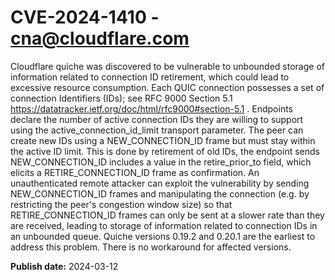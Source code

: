 # CVE-2024-1410 - cna@cloudflare.com

Cloudflare quiche was discovered to be vulnerable to unbounded storage of information related to connection ID retirement, which could lead to excessive resource consumption. Each QUIC connection possesses a set of connection Identifiers (IDs); see  RFC 9000 Section 5.1 https://datatracker.ietf.org/doc/html/rfc9000#section-5.1 . Endpoints declare the number of active connection IDs they are willing to support using the active_connection_id_limit transport parameter. The peer can create new IDs using a NEW_CONNECTION_ID frame but must stay within the active ID limit. This is done by retirement of old IDs, the endpoint sends NEW_CONNECTION_ID includes a value in the retire_prior_to field, which elicits a RETIRE_CONNECTION_ID frame as confirmation. An unauthenticated remote attacker can exploit the vulnerability by sending NEW_CONNECTION_ID frames and manipulating the connection (e.g. by restricting the peer's congestion window size) so that RETIRE_CONNECTION_ID frames can only be sent at a slower rate than they are received, leading to storage of information related to connection IDs in an unbounded queue. Quiche versions 0.19.2 and 0.20.1 are the earliest to address this problem. There is no workaround for affected versions.


**Publish date:** 2024-03-12
